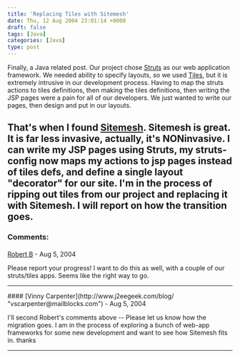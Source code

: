 ```yaml
---
title: 'Replacing Tiles with Sitemesh'
date: Thu, 12 Aug 2004 23:01:14 +0000
draft: false
tags: [Java]
categories: [Java]
type: post
---
```


Finally, a Java related post. Our project chose [Struts](http://struts.apache.org/) as our web application framework. We needed ability to specify layouts, so we used [Tiles](http://struts.apache.org/userGuide/dev_tiles.html), but it is extremely intrusive in our development process. Having to map the struts actions to tiles definitions, then making the tiles definitions, then writing the JSP pages were a pain for all of our developers. We just wanted to write our pages, then design and put in our layouts.

That's when I found [Sitemesh](http://www.opensymphony.com/sitemesh/). Sitemesh is great. It is far less invasive, actually, it's NONinvasive. I can write my JSP pages using Struts, my struts-config now maps my actions to jsp pages instead of tiles defs, and define a single layout "decorator" for our site. I'm in the process of ripping out tiles from our project and replacing it with Sitemesh. I will report on how the transition goes.
---
### Comments:
#### 
[Robert B]( "") - <time datetime="2004-08-13 03:48:36">Aug 5, 2004</time>

Please report your progress! I want to do this as well, with a couple of our struts/tiles apps. Seems like the right way to go.
<hr />
#### 
[Vinny Carpenter](http://www.j2eegeek.com/blog/ "vscarpenter@mailblocks.com") - <time datetime="2004-08-13 11:38:51">Aug 5, 2004</time>

I'll second Robert's comments above -- Please let us know how the migration goes. I am in the process of exploring a bunch of web-app frameworks for some new development and want to see how Sitemesh fits in. thanks
<hr />
